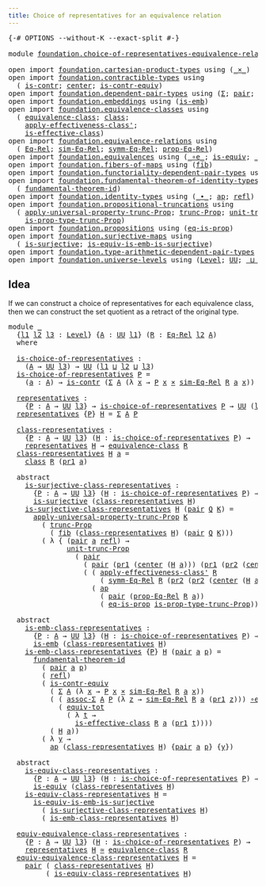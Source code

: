 ```yaml
---
title: Choice of representatives for an equivalence relation
---
```


<pre class="Agda"><a id="79" class="Symbol">{-#</a> <a id="83" class="Keyword">OPTIONS</a> <a id="91" class="Pragma">--without-K</a> <a id="103" class="Pragma">--exact-split</a> <a id="117" class="Symbol">#-}</a>

<a id="122" class="Keyword">module</a> <a id="129" href="foundation.choice-of-representatives-equivalence-relation.html" class="Module">foundation.choice-of-representatives-equivalence-relation</a> <a id="187" class="Keyword">where</a>

<a id="194" class="Keyword">open</a> <a id="199" class="Keyword">import</a> <a id="206" href="foundation.cartesian-product-types.html" class="Module">foundation.cartesian-product-types</a> <a id="241" class="Keyword">using</a> <a id="247" class="Symbol">(</a><a id="248" href="foundation-core.cartesian-product-types.html#590" class="Function Operator">_×_</a><a id="251" class="Symbol">)</a>
<a id="253" class="Keyword">open</a> <a id="258" class="Keyword">import</a> <a id="265" href="foundation.contractible-types.html" class="Module">foundation.contractible-types</a> <a id="295" class="Keyword">using</a>
  <a id="303" class="Symbol">(</a> <a id="305" href="foundation-core.contractible-types.html#1006" class="Function">is-contr</a><a id="313" class="Symbol">;</a> <a id="315" href="foundation-core.contractible-types.html#1098" class="Function">center</a><a id="321" class="Symbol">;</a> <a id="323" href="foundation-core.contractible-types.html#3304" class="Function">is-contr-equiv</a><a id="337" class="Symbol">)</a>
<a id="339" class="Keyword">open</a> <a id="344" class="Keyword">import</a> <a id="351" href="foundation.dependent-pair-types.html" class="Module">foundation.dependent-pair-types</a> <a id="383" class="Keyword">using</a> <a id="389" class="Symbol">(</a><a id="390" href="foundation-core.dependent-pair-types.html#515" class="Record">Σ</a><a id="391" class="Symbol">;</a> <a id="393" href="foundation-core.dependent-pair-types.html#588" class="InductiveConstructor">pair</a><a id="397" class="Symbol">;</a> <a id="399" href="foundation-core.dependent-pair-types.html#605" class="Field">pr1</a><a id="402" class="Symbol">;</a> <a id="404" href="foundation-core.dependent-pair-types.html#617" class="Field">pr2</a><a id="407" class="Symbol">)</a>
<a id="409" class="Keyword">open</a> <a id="414" class="Keyword">import</a> <a id="421" href="foundation.embeddings.html" class="Module">foundation.embeddings</a> <a id="443" class="Keyword">using</a> <a id="449" class="Symbol">(</a><a id="450" href="foundation-core.embeddings.html#992" class="Function">is-emb</a><a id="456" class="Symbol">)</a>
<a id="458" class="Keyword">open</a> <a id="463" class="Keyword">import</a> <a id="470" href="foundation.equivalence-classes.html" class="Module">foundation.equivalence-classes</a> <a id="501" class="Keyword">using</a>
  <a id="509" class="Symbol">(</a> <a id="511" href="foundation.equivalence-classes.html#2698" class="Function">equivalence-class</a><a id="528" class="Symbol">;</a> <a id="530" href="foundation.equivalence-classes.html#2782" class="Function">class</a><a id="535" class="Symbol">;</a>
    <a id="541" href="foundation.equivalence-classes.html#7366" class="Function">apply-effectiveness-class&#39;</a><a id="567" class="Symbol">;</a>
    <a id="573" href="foundation.equivalence-classes.html#7002" class="Function">is-effective-class</a><a id="591" class="Symbol">)</a>
<a id="593" class="Keyword">open</a> <a id="598" class="Keyword">import</a> <a id="605" href="foundation.equivalence-relations.html" class="Module">foundation.equivalence-relations</a> <a id="638" class="Keyword">using</a>
  <a id="646" class="Symbol">(</a> <a id="648" href="foundation.equivalence-relations.html#970" class="Function">Eq-Rel</a><a id="654" class="Symbol">;</a> <a id="656" href="foundation.equivalence-relations.html#1187" class="Function">sim-Eq-Rel</a><a id="666" class="Symbol">;</a> <a id="668" href="foundation.equivalence-relations.html#1837" class="Function">symm-Eq-Rel</a><a id="679" class="Symbol">;</a> <a id="681" href="foundation.equivalence-relations.html#1094" class="Function">prop-Eq-Rel</a><a id="692" class="Symbol">)</a>
<a id="694" class="Keyword">open</a> <a id="699" class="Keyword">import</a> <a id="706" href="foundation.equivalences.html" class="Module">foundation.equivalences</a> <a id="730" class="Keyword">using</a> <a id="736" class="Symbol">(</a><a id="737" href="foundation-core.equivalences.html#7869" class="Function Operator">_∘e_</a><a id="741" class="Symbol">;</a> <a id="743" href="foundation-core.equivalences.html#1556" class="Function">is-equiv</a><a id="751" class="Symbol">;</a> <a id="753" href="foundation-core.equivalences.html#1621" class="Function Operator">_≃_</a><a id="756" class="Symbol">)</a>
<a id="758" class="Keyword">open</a> <a id="763" class="Keyword">import</a> <a id="770" href="foundation.fibers-of-maps.html" class="Module">foundation.fibers-of-maps</a> <a id="796" class="Keyword">using</a> <a id="802" class="Symbol">(</a><a id="803" href="foundation-core.fibers-of-maps.html#942" class="Function">fib</a><a id="806" class="Symbol">)</a>
<a id="808" class="Keyword">open</a> <a id="813" class="Keyword">import</a> <a id="820" href="foundation.functoriality-dependent-pair-types.html" class="Module">foundation.functoriality-dependent-pair-types</a> <a id="866" class="Keyword">using</a> <a id="872" class="Symbol">(</a><a id="873" href="foundation-core.functoriality-dependent-pair-types.html#6817" class="Function">equiv-tot</a><a id="882" class="Symbol">)</a>
<a id="884" class="Keyword">open</a> <a id="889" class="Keyword">import</a> <a id="896" href="foundation.fundamental-theorem-of-identity-types.html" class="Module">foundation.fundamental-theorem-of-identity-types</a> <a id="945" class="Keyword">using</a>
  <a id="953" class="Symbol">(</a> <a id="955" href="foundation-core.fundamental-theorem-of-identity-types.html#1904" class="Function">fundamental-theorem-id</a><a id="977" class="Symbol">)</a>
<a id="979" class="Keyword">open</a> <a id="984" class="Keyword">import</a> <a id="991" href="foundation.identity-types.html" class="Module">foundation.identity-types</a> <a id="1017" class="Keyword">using</a> <a id="1023" class="Symbol">(</a><a id="1024" href="foundation-core.identity-types.html#2425" class="Function Operator">_∙_</a><a id="1027" class="Symbol">;</a> <a id="1029" href="foundation-core.identity-types.html#4003" class="Function">ap</a><a id="1031" class="Symbol">;</a> <a id="1033" href="foundation-core.identity-types.html#1820" class="InductiveConstructor">refl</a><a id="1037" class="Symbol">)</a>
<a id="1039" class="Keyword">open</a> <a id="1044" class="Keyword">import</a> <a id="1051" href="foundation.propositional-truncations.html" class="Module">foundation.propositional-truncations</a> <a id="1088" class="Keyword">using</a>
  <a id="1096" class="Symbol">(</a> <a id="1098" href="foundation.propositional-truncations.html#5611" class="Function">apply-universal-property-trunc-Prop</a><a id="1133" class="Symbol">;</a> <a id="1135" href="foundation.propositional-truncations.html#2546" class="Function">trunc-Prop</a><a id="1145" class="Symbol">;</a> <a id="1147" href="foundation.propositional-truncations.html#2132" class="Function">unit-trunc-Prop</a><a id="1162" class="Symbol">;</a>
    <a id="1168" href="foundation.propositional-truncations.html#2227" class="Function">is-prop-type-trunc-Prop</a><a id="1191" class="Symbol">)</a>
<a id="1193" class="Keyword">open</a> <a id="1198" class="Keyword">import</a> <a id="1205" href="foundation.propositions.html" class="Module">foundation.propositions</a> <a id="1229" class="Keyword">using</a> <a id="1235" class="Symbol">(</a><a id="1236" href="foundation-core.propositions.html#2719" class="Function">eq-is-prop</a><a id="1246" class="Symbol">)</a>
<a id="1248" class="Keyword">open</a> <a id="1253" class="Keyword">import</a> <a id="1260" href="foundation.surjective-maps.html" class="Module">foundation.surjective-maps</a> <a id="1287" class="Keyword">using</a>
  <a id="1295" class="Symbol">(</a> <a id="1297" href="foundation.surjective-maps.html#1919" class="Function">is-surjective</a><a id="1310" class="Symbol">;</a> <a id="1312" href="foundation.surjective-maps.html#6400" class="Function">is-equiv-is-emb-is-surjective</a><a id="1341" class="Symbol">)</a>
<a id="1343" class="Keyword">open</a> <a id="1348" class="Keyword">import</a> <a id="1355" href="foundation.type-arithmetic-dependent-pair-types.html" class="Module">foundation.type-arithmetic-dependent-pair-types</a> <a id="1403" class="Keyword">using</a> <a id="1409" class="Symbol">(</a><a id="1410" href="foundation-core.type-arithmetic-dependent-pair-types.html#5675" class="Function">assoc-Σ</a><a id="1417" class="Symbol">)</a>
<a id="1419" class="Keyword">open</a> <a id="1424" class="Keyword">import</a> <a id="1431" href="foundation.universe-levels.html" class="Module">foundation.universe-levels</a> <a id="1458" class="Keyword">using</a> <a id="1464" class="Symbol">(</a><a id="1465" href="Agda.Primitive.html#597" class="Postulate">Level</a><a id="1470" class="Symbol">;</a> <a id="1472" href="foundation-core.universe-levels.html#235" class="Primitive">UU</a><a id="1474" class="Symbol">;</a> <a id="1476" href="Agda.Primitive.html#810" class="Primitive Operator">_⊔_</a><a id="1479" class="Symbol">)</a>
</pre>
## Idea

If we can construct a choice of representatives for each equivalence class, then we can construct the set quotient as a retract of the original type.

<pre class="Agda"><a id="1654" class="Keyword">module</a> <a id="1661" href="foundation.choice-of-representatives-equivalence-relation.html#1661" class="Module">_</a>
  <a id="1665" class="Symbol">{</a><a id="1666" href="foundation.choice-of-representatives-equivalence-relation.html#1666" class="Bound">l1</a> <a id="1669" href="foundation.choice-of-representatives-equivalence-relation.html#1669" class="Bound">l2</a> <a id="1672" href="foundation.choice-of-representatives-equivalence-relation.html#1672" class="Bound">l3</a> <a id="1675" class="Symbol">:</a> <a id="1677" href="Agda.Primitive.html#597" class="Postulate">Level</a><a id="1682" class="Symbol">}</a> <a id="1684" class="Symbol">{</a><a id="1685" href="foundation.choice-of-representatives-equivalence-relation.html#1685" class="Bound">A</a> <a id="1687" class="Symbol">:</a> <a id="1689" href="foundation-core.universe-levels.html#235" class="Primitive">UU</a> <a id="1692" href="foundation.choice-of-representatives-equivalence-relation.html#1666" class="Bound">l1</a><a id="1694" class="Symbol">}</a> <a id="1696" class="Symbol">(</a><a id="1697" href="foundation.choice-of-representatives-equivalence-relation.html#1697" class="Bound">R</a> <a id="1699" class="Symbol">:</a> <a id="1701" href="foundation.equivalence-relations.html#970" class="Function">Eq-Rel</a> <a id="1708" href="foundation.choice-of-representatives-equivalence-relation.html#1669" class="Bound">l2</a> <a id="1711" href="foundation.choice-of-representatives-equivalence-relation.html#1685" class="Bound">A</a><a id="1712" class="Symbol">)</a>
  <a id="1716" class="Keyword">where</a>
    
  <a id="1729" href="foundation.choice-of-representatives-equivalence-relation.html#1729" class="Function">is-choice-of-representatives</a> <a id="1758" class="Symbol">:</a>
    <a id="1764" class="Symbol">(</a><a id="1765" href="foundation.choice-of-representatives-equivalence-relation.html#1685" class="Bound">A</a> <a id="1767" class="Symbol">→</a> <a id="1769" href="foundation-core.universe-levels.html#235" class="Primitive">UU</a> <a id="1772" href="foundation.choice-of-representatives-equivalence-relation.html#1672" class="Bound">l3</a><a id="1774" class="Symbol">)</a> <a id="1776" class="Symbol">→</a> <a id="1778" href="foundation-core.universe-levels.html#235" class="Primitive">UU</a> <a id="1781" class="Symbol">(</a><a id="1782" href="foundation.choice-of-representatives-equivalence-relation.html#1666" class="Bound">l1</a> <a id="1785" href="Agda.Primitive.html#810" class="Primitive Operator">⊔</a> <a id="1787" href="foundation.choice-of-representatives-equivalence-relation.html#1669" class="Bound">l2</a> <a id="1790" href="Agda.Primitive.html#810" class="Primitive Operator">⊔</a> <a id="1792" href="foundation.choice-of-representatives-equivalence-relation.html#1672" class="Bound">l3</a><a id="1794" class="Symbol">)</a>
  <a id="1798" href="foundation.choice-of-representatives-equivalence-relation.html#1729" class="Function">is-choice-of-representatives</a> <a id="1827" href="foundation.choice-of-representatives-equivalence-relation.html#1827" class="Bound">P</a> <a id="1829" class="Symbol">=</a>
    <a id="1835" class="Symbol">(</a><a id="1836" href="foundation.choice-of-representatives-equivalence-relation.html#1836" class="Bound">a</a> <a id="1838" class="Symbol">:</a> <a id="1840" href="foundation.choice-of-representatives-equivalence-relation.html#1685" class="Bound">A</a><a id="1841" class="Symbol">)</a> <a id="1843" class="Symbol">→</a> <a id="1845" href="foundation-core.contractible-types.html#1006" class="Function">is-contr</a> <a id="1854" class="Symbol">(</a><a id="1855" href="foundation-core.dependent-pair-types.html#515" class="Record">Σ</a> <a id="1857" href="foundation.choice-of-representatives-equivalence-relation.html#1685" class="Bound">A</a> <a id="1859" class="Symbol">(λ</a> <a id="1862" href="foundation.choice-of-representatives-equivalence-relation.html#1862" class="Bound">x</a> <a id="1864" class="Symbol">→</a> <a id="1866" href="foundation.choice-of-representatives-equivalence-relation.html#1827" class="Bound">P</a> <a id="1868" href="foundation.choice-of-representatives-equivalence-relation.html#1862" class="Bound">x</a> <a id="1870" href="foundation-core.cartesian-product-types.html#590" class="Function Operator">×</a> <a id="1872" href="foundation.equivalence-relations.html#1187" class="Function">sim-Eq-Rel</a> <a id="1883" href="foundation.choice-of-representatives-equivalence-relation.html#1697" class="Bound">R</a> <a id="1885" href="foundation.choice-of-representatives-equivalence-relation.html#1836" class="Bound">a</a> <a id="1887" href="foundation.choice-of-representatives-equivalence-relation.html#1862" class="Bound">x</a><a id="1888" class="Symbol">))</a>
  
  <a id="1896" href="foundation.choice-of-representatives-equivalence-relation.html#1896" class="Function">representatives</a> <a id="1912" class="Symbol">:</a>
    <a id="1918" class="Symbol">{</a><a id="1919" href="foundation.choice-of-representatives-equivalence-relation.html#1919" class="Bound">P</a> <a id="1921" class="Symbol">:</a> <a id="1923" href="foundation.choice-of-representatives-equivalence-relation.html#1685" class="Bound">A</a> <a id="1925" class="Symbol">→</a> <a id="1927" href="foundation-core.universe-levels.html#235" class="Primitive">UU</a> <a id="1930" href="foundation.choice-of-representatives-equivalence-relation.html#1672" class="Bound">l3</a><a id="1932" class="Symbol">}</a> <a id="1934" class="Symbol">→</a> <a id="1936" href="foundation.choice-of-representatives-equivalence-relation.html#1729" class="Function">is-choice-of-representatives</a> <a id="1965" href="foundation.choice-of-representatives-equivalence-relation.html#1919" class="Bound">P</a> <a id="1967" class="Symbol">→</a> <a id="1969" href="foundation-core.universe-levels.html#235" class="Primitive">UU</a> <a id="1972" class="Symbol">(</a><a id="1973" href="foundation.choice-of-representatives-equivalence-relation.html#1666" class="Bound">l1</a> <a id="1976" href="Agda.Primitive.html#810" class="Primitive Operator">⊔</a> <a id="1978" href="foundation.choice-of-representatives-equivalence-relation.html#1672" class="Bound">l3</a><a id="1980" class="Symbol">)</a>
  <a id="1984" href="foundation.choice-of-representatives-equivalence-relation.html#1896" class="Function">representatives</a> <a id="2000" class="Symbol">{</a><a id="2001" href="foundation.choice-of-representatives-equivalence-relation.html#2001" class="Bound">P</a><a id="2002" class="Symbol">}</a> <a id="2004" href="foundation.choice-of-representatives-equivalence-relation.html#2004" class="Bound">H</a> <a id="2006" class="Symbol">=</a> <a id="2008" href="foundation-core.dependent-pair-types.html#515" class="Record">Σ</a> <a id="2010" href="foundation.choice-of-representatives-equivalence-relation.html#1685" class="Bound">A</a> <a id="2012" href="foundation.choice-of-representatives-equivalence-relation.html#2001" class="Bound">P</a>
  
  <a id="2019" href="foundation.choice-of-representatives-equivalence-relation.html#2019" class="Function">class-representatives</a> <a id="2041" class="Symbol">:</a>
    <a id="2047" class="Symbol">{</a><a id="2048" href="foundation.choice-of-representatives-equivalence-relation.html#2048" class="Bound">P</a> <a id="2050" class="Symbol">:</a> <a id="2052" href="foundation.choice-of-representatives-equivalence-relation.html#1685" class="Bound">A</a> <a id="2054" class="Symbol">→</a> <a id="2056" href="foundation-core.universe-levels.html#235" class="Primitive">UU</a> <a id="2059" href="foundation.choice-of-representatives-equivalence-relation.html#1672" class="Bound">l3</a><a id="2061" class="Symbol">}</a> <a id="2063" class="Symbol">(</a><a id="2064" href="foundation.choice-of-representatives-equivalence-relation.html#2064" class="Bound">H</a> <a id="2066" class="Symbol">:</a> <a id="2068" href="foundation.choice-of-representatives-equivalence-relation.html#1729" class="Function">is-choice-of-representatives</a> <a id="2097" href="foundation.choice-of-representatives-equivalence-relation.html#2048" class="Bound">P</a><a id="2098" class="Symbol">)</a> <a id="2100" class="Symbol">→</a>
    <a id="2106" href="foundation.choice-of-representatives-equivalence-relation.html#1896" class="Function">representatives</a> <a id="2122" href="foundation.choice-of-representatives-equivalence-relation.html#2064" class="Bound">H</a> <a id="2124" class="Symbol">→</a> <a id="2126" href="foundation.equivalence-classes.html#2698" class="Function">equivalence-class</a> <a id="2144" href="foundation.choice-of-representatives-equivalence-relation.html#1697" class="Bound">R</a>
  <a id="2148" href="foundation.choice-of-representatives-equivalence-relation.html#2019" class="Function">class-representatives</a> <a id="2170" href="foundation.choice-of-representatives-equivalence-relation.html#2170" class="Bound">H</a> <a id="2172" href="foundation.choice-of-representatives-equivalence-relation.html#2172" class="Bound">a</a> <a id="2174" class="Symbol">=</a>
    <a id="2180" href="foundation.equivalence-classes.html#2782" class="Function">class</a> <a id="2186" href="foundation.choice-of-representatives-equivalence-relation.html#1697" class="Bound">R</a> <a id="2188" class="Symbol">(</a><a id="2189" href="foundation-core.dependent-pair-types.html#605" class="Field">pr1</a> <a id="2193" href="foundation.choice-of-representatives-equivalence-relation.html#2172" class="Bound">a</a><a id="2194" class="Symbol">)</a>

  <a id="2199" class="Keyword">abstract</a>
    <a id="2212" href="foundation.choice-of-representatives-equivalence-relation.html#2212" class="Function">is-surjective-class-representatives</a> <a id="2248" class="Symbol">:</a>
      <a id="2256" class="Symbol">{</a><a id="2257" href="foundation.choice-of-representatives-equivalence-relation.html#2257" class="Bound">P</a> <a id="2259" class="Symbol">:</a> <a id="2261" href="foundation.choice-of-representatives-equivalence-relation.html#1685" class="Bound">A</a> <a id="2263" class="Symbol">→</a> <a id="2265" href="foundation-core.universe-levels.html#235" class="Primitive">UU</a> <a id="2268" href="foundation.choice-of-representatives-equivalence-relation.html#1672" class="Bound">l3</a><a id="2270" class="Symbol">}</a> <a id="2272" class="Symbol">(</a><a id="2273" href="foundation.choice-of-representatives-equivalence-relation.html#2273" class="Bound">H</a> <a id="2275" class="Symbol">:</a> <a id="2277" href="foundation.choice-of-representatives-equivalence-relation.html#1729" class="Function">is-choice-of-representatives</a> <a id="2306" href="foundation.choice-of-representatives-equivalence-relation.html#2257" class="Bound">P</a><a id="2307" class="Symbol">)</a> <a id="2309" class="Symbol">→</a>
      <a id="2317" href="foundation.surjective-maps.html#1919" class="Function">is-surjective</a> <a id="2331" class="Symbol">(</a><a id="2332" href="foundation.choice-of-representatives-equivalence-relation.html#2019" class="Function">class-representatives</a> <a id="2354" href="foundation.choice-of-representatives-equivalence-relation.html#2273" class="Bound">H</a><a id="2355" class="Symbol">)</a>
    <a id="2361" href="foundation.choice-of-representatives-equivalence-relation.html#2212" class="Function">is-surjective-class-representatives</a> <a id="2397" href="foundation.choice-of-representatives-equivalence-relation.html#2397" class="Bound">H</a> <a id="2399" class="Symbol">(</a><a id="2400" href="foundation-core.dependent-pair-types.html#588" class="InductiveConstructor">pair</a> <a id="2405" href="foundation.choice-of-representatives-equivalence-relation.html#2405" class="Bound">Q</a> <a id="2407" href="foundation.choice-of-representatives-equivalence-relation.html#2407" class="Bound">K</a><a id="2408" class="Symbol">)</a> <a id="2410" class="Symbol">=</a>
      <a id="2418" href="foundation.propositional-truncations.html#5611" class="Function">apply-universal-property-trunc-Prop</a> <a id="2454" href="foundation.choice-of-representatives-equivalence-relation.html#2407" class="Bound">K</a>
        <a id="2464" class="Symbol">(</a> <a id="2466" href="foundation.propositional-truncations.html#2546" class="Function">trunc-Prop</a>
          <a id="2487" class="Symbol">(</a> <a id="2489" href="foundation-core.fibers-of-maps.html#942" class="Function">fib</a> <a id="2493" class="Symbol">(</a><a id="2494" href="foundation.choice-of-representatives-equivalence-relation.html#2019" class="Function">class-representatives</a> <a id="2516" href="foundation.choice-of-representatives-equivalence-relation.html#2397" class="Bound">H</a><a id="2517" class="Symbol">)</a> <a id="2519" class="Symbol">(</a><a id="2520" href="foundation-core.dependent-pair-types.html#588" class="InductiveConstructor">pair</a> <a id="2525" href="foundation.choice-of-representatives-equivalence-relation.html#2405" class="Bound">Q</a> <a id="2527" href="foundation.choice-of-representatives-equivalence-relation.html#2407" class="Bound">K</a><a id="2528" class="Symbol">)))</a>
        <a id="2540" class="Symbol">(</a> <a id="2542" class="Symbol">λ</a> <a id="2544" class="Symbol">{</a> <a id="2546" class="Symbol">(</a><a id="2547" href="foundation-core.dependent-pair-types.html#588" class="InductiveConstructor">pair</a> <a id="2552" href="foundation.choice-of-representatives-equivalence-relation.html#2552" class="Bound">a</a> <a id="2554" href="foundation-core.identity-types.html#1820" class="InductiveConstructor">refl</a><a id="2558" class="Symbol">)</a> <a id="2560" class="Symbol">→</a>
              <a id="2576" href="foundation.propositional-truncations.html#2132" class="Function">unit-trunc-Prop</a>
                <a id="2608" class="Symbol">(</a> <a id="2610" href="foundation-core.dependent-pair-types.html#588" class="InductiveConstructor">pair</a>
                  <a id="2633" class="Symbol">(</a> <a id="2635" href="foundation-core.dependent-pair-types.html#588" class="InductiveConstructor">pair</a> <a id="2640" class="Symbol">(</a><a id="2641" href="foundation-core.dependent-pair-types.html#605" class="Field">pr1</a> <a id="2645" class="Symbol">(</a><a id="2646" href="foundation-core.contractible-types.html#1098" class="Function">center</a> <a id="2653" class="Symbol">(</a><a id="2654" href="foundation.choice-of-representatives-equivalence-relation.html#2397" class="Bound">H</a> <a id="2656" href="foundation.choice-of-representatives-equivalence-relation.html#2552" class="Bound">a</a><a id="2657" class="Symbol">)))</a> <a id="2661" class="Symbol">(</a><a id="2662" href="foundation-core.dependent-pair-types.html#605" class="Field">pr1</a> <a id="2666" class="Symbol">(</a><a id="2667" href="foundation-core.dependent-pair-types.html#617" class="Field">pr2</a> <a id="2671" class="Symbol">(</a><a id="2672" href="foundation-core.contractible-types.html#1098" class="Function">center</a> <a id="2679" class="Symbol">(</a><a id="2680" href="foundation.choice-of-representatives-equivalence-relation.html#2397" class="Bound">H</a> <a id="2682" href="foundation.choice-of-representatives-equivalence-relation.html#2552" class="Bound">a</a><a id="2683" class="Symbol">)))))</a>
                  <a id="2707" class="Symbol">(</a> <a id="2709" class="Symbol">(</a> <a id="2711" href="foundation.equivalence-classes.html#7366" class="Function">apply-effectiveness-class&#39;</a> <a id="2738" href="foundation.choice-of-representatives-equivalence-relation.html#1697" class="Bound">R</a>
                      <a id="2762" class="Symbol">(</a> <a id="2764" href="foundation.equivalence-relations.html#1837" class="Function">symm-Eq-Rel</a> <a id="2776" href="foundation.choice-of-representatives-equivalence-relation.html#1697" class="Bound">R</a> <a id="2778" class="Symbol">(</a><a id="2779" href="foundation-core.dependent-pair-types.html#617" class="Field">pr2</a> <a id="2783" class="Symbol">(</a><a id="2784" href="foundation-core.dependent-pair-types.html#617" class="Field">pr2</a> <a id="2788" class="Symbol">(</a><a id="2789" href="foundation-core.contractible-types.html#1098" class="Function">center</a> <a id="2796" class="Symbol">(</a><a id="2797" href="foundation.choice-of-representatives-equivalence-relation.html#2397" class="Bound">H</a> <a id="2799" href="foundation.choice-of-representatives-equivalence-relation.html#2552" class="Bound">a</a><a id="2800" class="Symbol">))))))</a> <a id="2807" href="foundation-core.identity-types.html#2425" class="Function Operator">∙</a>
                    <a id="2829" class="Symbol">(</a> <a id="2831" href="foundation-core.identity-types.html#4003" class="Function">ap</a>
                      <a id="2856" class="Symbol">(</a> <a id="2858" href="foundation-core.dependent-pair-types.html#588" class="InductiveConstructor">pair</a> <a id="2863" class="Symbol">(</a><a id="2864" href="foundation.equivalence-relations.html#1094" class="Function">prop-Eq-Rel</a> <a id="2876" href="foundation.choice-of-representatives-equivalence-relation.html#1697" class="Bound">R</a> <a id="2878" href="foundation.choice-of-representatives-equivalence-relation.html#2552" class="Bound">a</a><a id="2879" class="Symbol">))</a>
                      <a id="2904" class="Symbol">(</a> <a id="2906" href="foundation-core.propositions.html#2719" class="Function">eq-is-prop</a> <a id="2917" href="foundation.propositional-truncations.html#2227" class="Function">is-prop-type-trunc-Prop</a><a id="2940" class="Symbol">))))})</a>

  <a id="2950" class="Keyword">abstract</a>
    <a id="2963" href="foundation.choice-of-representatives-equivalence-relation.html#2963" class="Function">is-emb-class-representatives</a> <a id="2992" class="Symbol">:</a>
      <a id="3000" class="Symbol">{</a><a id="3001" href="foundation.choice-of-representatives-equivalence-relation.html#3001" class="Bound">P</a> <a id="3003" class="Symbol">:</a> <a id="3005" href="foundation.choice-of-representatives-equivalence-relation.html#1685" class="Bound">A</a> <a id="3007" class="Symbol">→</a> <a id="3009" href="foundation-core.universe-levels.html#235" class="Primitive">UU</a> <a id="3012" href="foundation.choice-of-representatives-equivalence-relation.html#1672" class="Bound">l3</a><a id="3014" class="Symbol">}</a> <a id="3016" class="Symbol">(</a><a id="3017" href="foundation.choice-of-representatives-equivalence-relation.html#3017" class="Bound">H</a> <a id="3019" class="Symbol">:</a> <a id="3021" href="foundation.choice-of-representatives-equivalence-relation.html#1729" class="Function">is-choice-of-representatives</a> <a id="3050" href="foundation.choice-of-representatives-equivalence-relation.html#3001" class="Bound">P</a><a id="3051" class="Symbol">)</a> <a id="3053" class="Symbol">→</a>
      <a id="3061" href="foundation-core.embeddings.html#992" class="Function">is-emb</a> <a id="3068" class="Symbol">(</a><a id="3069" href="foundation.choice-of-representatives-equivalence-relation.html#2019" class="Function">class-representatives</a> <a id="3091" href="foundation.choice-of-representatives-equivalence-relation.html#3017" class="Bound">H</a><a id="3092" class="Symbol">)</a>
    <a id="3098" href="foundation.choice-of-representatives-equivalence-relation.html#2963" class="Function">is-emb-class-representatives</a> <a id="3127" class="Symbol">{</a><a id="3128" href="foundation.choice-of-representatives-equivalence-relation.html#3128" class="Bound">P</a><a id="3129" class="Symbol">}</a> <a id="3131" href="foundation.choice-of-representatives-equivalence-relation.html#3131" class="Bound">H</a> <a id="3133" class="Symbol">(</a><a id="3134" href="foundation-core.dependent-pair-types.html#588" class="InductiveConstructor">pair</a> <a id="3139" href="foundation.choice-of-representatives-equivalence-relation.html#3139" class="Bound">a</a> <a id="3141" href="foundation.choice-of-representatives-equivalence-relation.html#3141" class="Bound">p</a><a id="3142" class="Symbol">)</a> <a id="3144" class="Symbol">=</a>
      <a id="3152" href="foundation-core.fundamental-theorem-of-identity-types.html#1904" class="Function">fundamental-theorem-id</a>
        <a id="3183" class="Symbol">(</a> <a id="3185" href="foundation-core.dependent-pair-types.html#588" class="InductiveConstructor">pair</a> <a id="3190" href="foundation.choice-of-representatives-equivalence-relation.html#3139" class="Bound">a</a> <a id="3192" href="foundation.choice-of-representatives-equivalence-relation.html#3141" class="Bound">p</a><a id="3193" class="Symbol">)</a>
        <a id="3203" class="Symbol">(</a> <a id="3205" href="foundation-core.identity-types.html#1820" class="InductiveConstructor">refl</a><a id="3209" class="Symbol">)</a>
        <a id="3219" class="Symbol">(</a> <a id="3221" href="foundation-core.contractible-types.html#3304" class="Function">is-contr-equiv</a>
          <a id="3246" class="Symbol">(</a> <a id="3248" href="foundation-core.dependent-pair-types.html#515" class="Record">Σ</a> <a id="3250" href="foundation.choice-of-representatives-equivalence-relation.html#1685" class="Bound">A</a> <a id="3252" class="Symbol">(λ</a> <a id="3255" href="foundation.choice-of-representatives-equivalence-relation.html#3255" class="Bound">x</a> <a id="3257" class="Symbol">→</a> <a id="3259" href="foundation.choice-of-representatives-equivalence-relation.html#3128" class="Bound">P</a> <a id="3261" href="foundation.choice-of-representatives-equivalence-relation.html#3255" class="Bound">x</a> <a id="3263" href="foundation-core.cartesian-product-types.html#590" class="Function Operator">×</a> <a id="3265" href="foundation.equivalence-relations.html#1187" class="Function">sim-Eq-Rel</a> <a id="3276" href="foundation.choice-of-representatives-equivalence-relation.html#1697" class="Bound">R</a> <a id="3278" href="foundation.choice-of-representatives-equivalence-relation.html#3139" class="Bound">a</a> <a id="3280" href="foundation.choice-of-representatives-equivalence-relation.html#3255" class="Bound">x</a><a id="3281" class="Symbol">))</a>
          <a id="3294" class="Symbol">(</a> <a id="3296" class="Symbol">(</a> <a id="3298" href="foundation-core.type-arithmetic-dependent-pair-types.html#5675" class="Function">assoc-Σ</a> <a id="3306" href="foundation.choice-of-representatives-equivalence-relation.html#1685" class="Bound">A</a> <a id="3308" href="foundation.choice-of-representatives-equivalence-relation.html#3128" class="Bound">P</a> <a id="3310" class="Symbol">(λ</a> <a id="3313" href="foundation.choice-of-representatives-equivalence-relation.html#3313" class="Bound">z</a> <a id="3315" class="Symbol">→</a> <a id="3317" href="foundation.equivalence-relations.html#1187" class="Function">sim-Eq-Rel</a> <a id="3328" href="foundation.choice-of-representatives-equivalence-relation.html#1697" class="Bound">R</a> <a id="3330" href="foundation.choice-of-representatives-equivalence-relation.html#3139" class="Bound">a</a> <a id="3332" class="Symbol">(</a><a id="3333" href="foundation-core.dependent-pair-types.html#605" class="Field">pr1</a> <a id="3337" href="foundation.choice-of-representatives-equivalence-relation.html#3313" class="Bound">z</a><a id="3338" class="Symbol">)))</a> <a id="3342" href="foundation-core.equivalences.html#7869" class="Function Operator">∘e</a>
            <a id="3357" class="Symbol">(</a> <a id="3359" href="foundation-core.functoriality-dependent-pair-types.html#6817" class="Function">equiv-tot</a>
              <a id="3383" class="Symbol">(</a> <a id="3385" class="Symbol">λ</a> <a id="3387" href="foundation.choice-of-representatives-equivalence-relation.html#3387" class="Bound">t</a> <a id="3389" class="Symbol">→</a>
                <a id="3407" href="foundation.equivalence-classes.html#7002" class="Function">is-effective-class</a> <a id="3426" href="foundation.choice-of-representatives-equivalence-relation.html#1697" class="Bound">R</a> <a id="3428" href="foundation.choice-of-representatives-equivalence-relation.html#3139" class="Bound">a</a> <a id="3430" class="Symbol">(</a><a id="3431" href="foundation-core.dependent-pair-types.html#605" class="Field">pr1</a> <a id="3435" href="foundation.choice-of-representatives-equivalence-relation.html#3387" class="Bound">t</a><a id="3436" class="Symbol">))))</a>
          <a id="3451" class="Symbol">(</a> <a id="3453" href="foundation.choice-of-representatives-equivalence-relation.html#3131" class="Bound">H</a> <a id="3455" href="foundation.choice-of-representatives-equivalence-relation.html#3139" class="Bound">a</a><a id="3456" class="Symbol">))</a>
        <a id="3467" class="Symbol">(</a> <a id="3469" class="Symbol">λ</a> <a id="3471" href="foundation.choice-of-representatives-equivalence-relation.html#3471" class="Bound">y</a> <a id="3473" class="Symbol">→</a>
          <a id="3485" href="foundation-core.identity-types.html#4003" class="Function">ap</a> <a id="3488" class="Symbol">(</a><a id="3489" href="foundation.choice-of-representatives-equivalence-relation.html#2019" class="Function">class-representatives</a> <a id="3511" href="foundation.choice-of-representatives-equivalence-relation.html#3131" class="Bound">H</a><a id="3512" class="Symbol">)</a> <a id="3514" class="Symbol">{</a><a id="3515" href="foundation-core.dependent-pair-types.html#588" class="InductiveConstructor">pair</a> <a id="3520" href="foundation.choice-of-representatives-equivalence-relation.html#3139" class="Bound">a</a> <a id="3522" href="foundation.choice-of-representatives-equivalence-relation.html#3141" class="Bound">p</a><a id="3523" class="Symbol">}</a> <a id="3525" class="Symbol">{</a><a id="3526" href="foundation.choice-of-representatives-equivalence-relation.html#3471" class="Bound">y</a><a id="3527" class="Symbol">})</a>

  <a id="3533" class="Keyword">abstract</a>
    <a id="3546" href="foundation.choice-of-representatives-equivalence-relation.html#3546" class="Function">is-equiv-class-representatives</a> <a id="3577" class="Symbol">:</a>
      <a id="3585" class="Symbol">{</a><a id="3586" href="foundation.choice-of-representatives-equivalence-relation.html#3586" class="Bound">P</a> <a id="3588" class="Symbol">:</a> <a id="3590" href="foundation.choice-of-representatives-equivalence-relation.html#1685" class="Bound">A</a> <a id="3592" class="Symbol">→</a> <a id="3594" href="foundation-core.universe-levels.html#235" class="Primitive">UU</a> <a id="3597" href="foundation.choice-of-representatives-equivalence-relation.html#1672" class="Bound">l3</a><a id="3599" class="Symbol">}</a> <a id="3601" class="Symbol">(</a><a id="3602" href="foundation.choice-of-representatives-equivalence-relation.html#3602" class="Bound">H</a> <a id="3604" class="Symbol">:</a> <a id="3606" href="foundation.choice-of-representatives-equivalence-relation.html#1729" class="Function">is-choice-of-representatives</a> <a id="3635" href="foundation.choice-of-representatives-equivalence-relation.html#3586" class="Bound">P</a><a id="3636" class="Symbol">)</a> <a id="3638" class="Symbol">→</a>
      <a id="3646" href="foundation-core.equivalences.html#1556" class="Function">is-equiv</a> <a id="3655" class="Symbol">(</a><a id="3656" href="foundation.choice-of-representatives-equivalence-relation.html#2019" class="Function">class-representatives</a> <a id="3678" href="foundation.choice-of-representatives-equivalence-relation.html#3602" class="Bound">H</a><a id="3679" class="Symbol">)</a>
    <a id="3685" href="foundation.choice-of-representatives-equivalence-relation.html#3546" class="Function">is-equiv-class-representatives</a> <a id="3716" href="foundation.choice-of-representatives-equivalence-relation.html#3716" class="Bound">H</a> <a id="3718" class="Symbol">=</a>
      <a id="3726" href="foundation.surjective-maps.html#6400" class="Function">is-equiv-is-emb-is-surjective</a>
        <a id="3764" class="Symbol">(</a> <a id="3766" href="foundation.choice-of-representatives-equivalence-relation.html#2212" class="Function">is-surjective-class-representatives</a> <a id="3802" href="foundation.choice-of-representatives-equivalence-relation.html#3716" class="Bound">H</a><a id="3803" class="Symbol">)</a>
        <a id="3813" class="Symbol">(</a> <a id="3815" href="foundation.choice-of-representatives-equivalence-relation.html#2963" class="Function">is-emb-class-representatives</a> <a id="3844" href="foundation.choice-of-representatives-equivalence-relation.html#3716" class="Bound">H</a><a id="3845" class="Symbol">)</a>

  <a id="3850" href="foundation.choice-of-representatives-equivalence-relation.html#3850" class="Function">equiv-equivalence-class-representatives</a> <a id="3890" class="Symbol">:</a>
    <a id="3896" class="Symbol">{</a><a id="3897" href="foundation.choice-of-representatives-equivalence-relation.html#3897" class="Bound">P</a> <a id="3899" class="Symbol">:</a> <a id="3901" href="foundation.choice-of-representatives-equivalence-relation.html#1685" class="Bound">A</a> <a id="3903" class="Symbol">→</a> <a id="3905" href="foundation-core.universe-levels.html#235" class="Primitive">UU</a> <a id="3908" href="foundation.choice-of-representatives-equivalence-relation.html#1672" class="Bound">l3</a><a id="3910" class="Symbol">}</a> <a id="3912" class="Symbol">(</a><a id="3913" href="foundation.choice-of-representatives-equivalence-relation.html#3913" class="Bound">H</a> <a id="3915" class="Symbol">:</a> <a id="3917" href="foundation.choice-of-representatives-equivalence-relation.html#1729" class="Function">is-choice-of-representatives</a> <a id="3946" href="foundation.choice-of-representatives-equivalence-relation.html#3897" class="Bound">P</a><a id="3947" class="Symbol">)</a> <a id="3949" class="Symbol">→</a>
    <a id="3955" href="foundation.choice-of-representatives-equivalence-relation.html#1896" class="Function">representatives</a> <a id="3971" href="foundation.choice-of-representatives-equivalence-relation.html#3913" class="Bound">H</a> <a id="3973" href="foundation-core.equivalences.html#1621" class="Function Operator">≃</a> <a id="3975" href="foundation.equivalence-classes.html#2698" class="Function">equivalence-class</a> <a id="3993" href="foundation.choice-of-representatives-equivalence-relation.html#1697" class="Bound">R</a>
  <a id="3997" href="foundation.choice-of-representatives-equivalence-relation.html#3850" class="Function">equiv-equivalence-class-representatives</a> <a id="4037" href="foundation.choice-of-representatives-equivalence-relation.html#4037" class="Bound">H</a> <a id="4039" class="Symbol">=</a>
    <a id="4045" href="foundation-core.dependent-pair-types.html#588" class="InductiveConstructor">pair</a> <a id="4050" class="Symbol">(</a> <a id="4052" href="foundation.choice-of-representatives-equivalence-relation.html#2019" class="Function">class-representatives</a> <a id="4074" href="foundation.choice-of-representatives-equivalence-relation.html#4037" class="Bound">H</a><a id="4075" class="Symbol">)</a>
         <a id="4086" class="Symbol">(</a> <a id="4088" href="foundation.choice-of-representatives-equivalence-relation.html#3546" class="Function">is-equiv-class-representatives</a> <a id="4119" href="foundation.choice-of-representatives-equivalence-relation.html#4037" class="Bound">H</a><a id="4120" class="Symbol">)</a>
</pre>